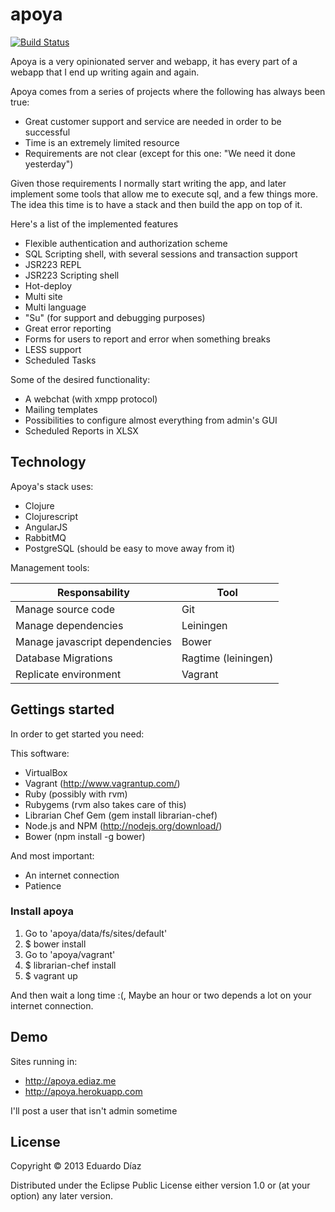 # apoya

[![Build Status](https://travis-ci.org/iamedu/apoya.png)](https://travis-ci.org/iamedu/apoya)

Apoya is a very opinionated server and webapp, it has every part of a webapp that I end up writing again and again.

Apoya comes from a series of projects where the following has always been true:

* Great customer support and service are needed in order to be successful
* Time is an extremely limited resource
* Requirements are not clear (except for this one: "We need it done yesterday")

Given those requirements I normally start writing the app, and later implement some tools that allow me to execute sql, and a few things more.
The idea this time is to have a stack and then build the app on top of it.

Here's a list of the implemented features

* Flexible authentication and authorization scheme
* SQL Scripting shell, with several sessions and transaction support
* JSR223 REPL
* JSR223 Scripting shell
* Hot-deploy
* Multi site
* Multi language
* "Su" (for support and debugging purposes)
* Great error reporting
* Forms for users to report and error when something breaks
* LESS support
* Scheduled Tasks

Some of the desired functionality:

* A webchat (with xmpp protocol)
* Mailing templates
* Possibilities to configure almost everything from admin's GUI
* Scheduled Reports in XLSX

## Technology

Apoya's stack uses:

* Clojure
* Clojurescript
* AngularJS
* RabbitMQ
* PostgreSQL (should be easy to move away from it)

Management tools:

| Responsability                   | Tool                  |
| -------------------------------- | --------------------- |
| Manage source code               | Git                   |
| Manage dependencies              | Leiningen             |
| Manage javascript dependencies   | Bower                 |
| Database Migrations              | Ragtime (leiningen)   |
| Replicate environment            | Vagrant               |

## Gettings started

In order to get started you need:

This software:

* VirtualBox
* Vagrant (http://www.vagrantup.com/)
* Ruby (possibly with rvm)
* Rubygems (rvm also takes care of this)
* Librarian Chef Gem (gem install librarian-chef)
* Node.js and NPM (http://nodejs.org/download/)
* Bower (npm install -g bower)

And most important:

* An internet connection
* Patience

### Install apoya

1. Go to 'apoya/data/fs/sites/default'
2. $ bower install
3. Go to 'apoya/vagrant'
4. $ librarian-chef install
5. $ vagrant up

And then wait a long time :(, Maybe an hour or two depends a lot on your internet connection.

## Demo

Sites running in:

* http://apoya.ediaz.me
* http://apoya.herokuapp.com

I'll post a user that isn't admin sometime

## License

Copyright © 2013 Eduardo Díaz

Distributed under the Eclipse Public License either version 1.0 or (at
your option) any later version.
